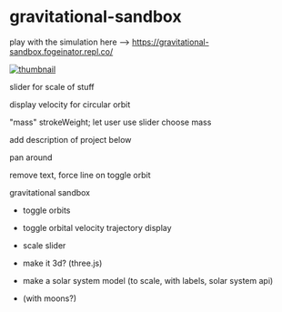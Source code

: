 # gravitational-sandbox

play with the simulation here --> https://gravitational-sandbox.fogeinator.repl.co/

[![thumbnail](https://img.youtube.com/vi/WqXju0YyfEE/0.jpg)](https://youtu.be/WqXju0YyfEE)

slider for scale of stuff 

display velocity for circular orbit

"mass" strokeWeight; let user use slider choose mass

add description of project below

pan around

remove text, force line on toggle orbit


gravitational sandbox 

- toggle orbits
- toggle orbital velocity trajectory display
- scale slider

- make it 3d? (three.js)

- make a solar system model (to scale, with labels, solar system api)
- (with moons?)
